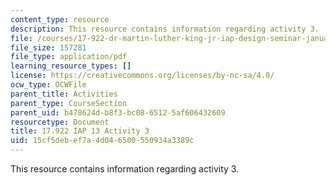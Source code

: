 ```yaml
---
content_type: resource
description: This resource contains information regarding activity 3.
file: /courses/17-922-dr-martin-luther-king-jr-iap-design-seminar-january-iap-2013/15cf5debef7a4d046500550934a3389c_MIT17_922IAP13_Activity3.pdf
file_size: 157281
file_type: application/pdf
learning_resource_types: []
license: https://creativecommons.org/licenses/by-nc-sa/4.0/
ocw_type: OCWFile
parent_title: Activities
parent_type: CourseSection
parent_uid: b478624d-b8f3-bc08-6512-5af606432609
resourcetype: Document
title: 17.922 IAP 13 Activity 3
uid: 15cf5deb-ef7a-4d04-6500-550934a3389c
---
```

This resource contains information regarding activity 3.